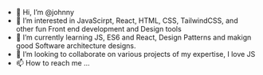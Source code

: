 - 👋 Hi, I’m @johnny
- 👀 I’m interested in JavaScirpt, React, HTML, CSS, TailwindCSS, and other fun Front end development and Design tools
- 🌱 I’m currently learning JS, ES6 and React, Design Patterns and makign good Software architecture designs.
- 💞️ I’m looking to collaborate on various projects of my expertise, I love JS
- 📫 How to reach me ...

<!---
johnnyscerty/johnnyscerty is a ✨ special ✨ repository because its `README.md` (this file) appears on your GitHub profile.
You can click the Preview link to take a look at your changes.
--->

